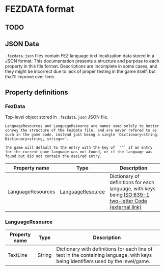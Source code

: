 # FEZDATA format

## TODO

## JSON Data

`.fezdata.json` files contain FEZ language text localization data stored in a JSON format. This documentation presents a structure and purpose to each property in this file format. Descriptions are incomplete in some cases, and they might be incorrect due to lack of proper testing in the game itself, but that'll improve over time.

## Property definitions

### FezData

Top-level object stored in `.fezdata.json` JSON file.

```note
LanguageResources and LanguageResource are names used solely to better convey the structure of the FezData file, and are never refered to as such in the game code, instead just being a single `Dictionary<string, Dictionary<string, string>>`.
```

```note
The game will default to the entry with the key of `""` if an entry for the current game language was not found, or if the language was found but did not contain the desired entry.
```

|Property name|Type|Description|
|-|-|-|
|LanguageResources|[LanguageResource](#languageresource)|Dictionary of definitions for each language, with keys being [ISO 639-1 two-letter  Code \(external link\)](https://www.loc.gov/standards/iso639-2/php/code_list.php) |

### LanguageResource

|Property name|Type|Description|
|-|-|-|
|TextLine|String|Dictionary with definitions for each line of text in the containing language, with keys being identifiers used by the level/game. |
